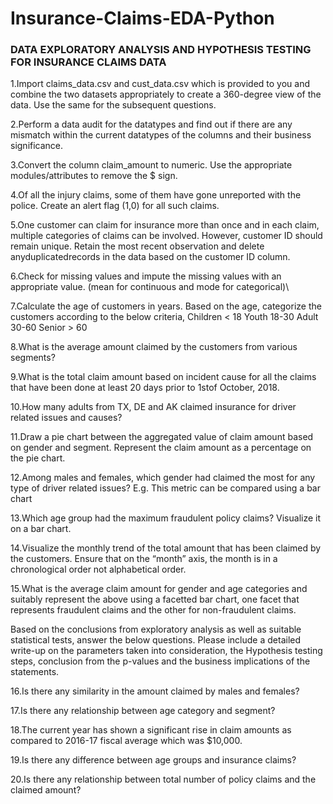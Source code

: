 # Insurance-Claims-EDA-Python

### DATA EXPLORATORY ANALYSIS AND HYPOTHESIS TESTING FOR INSURANCE CLAIMS DATA

1.Import claims_data.csv and cust_data.csv which is provided to you and combine the two datasets appropriately to create a 360-degree view of the data. Use the same for the subsequent questions.

2.Perform a data audit for the datatypes and find out if there are any mismatch within the current datatypes of the columns and their business significance.

3.Convert the column claim_amount to numeric. Use the appropriate modules/attributes to remove the $ sign.

4.Of all the injury claims, some of them have gone unreported with the police. Create an alert flag (1,0) for all such claims.

5.One customer can claim for insurance more than once and in each claim, multiple categories of claims can be involved. However, customer ID should remain unique. Retain the most recent observation and delete anyduplicatedrecords in the data based on the customer ID column.

6.Check for missing values and impute the missing values with an appropriate value. (mean for continuous and mode for categorical)\

7.Calculate the age of customers in years. Based on the age, categorize the customers according to the below criteria, 
Children < 18
Youth 18-30
Adult 30-60
Senior > 60

8.What is the average amount claimed by the customers from various segments?

9.What is the total claim amount based on incident cause for all the claims that have been done at least 20 days prior to 1stof October, 2018.

10.How many adults from TX, DE and AK claimed insurance for driver related issues and causes?

11.Draw a pie chart between the aggregated value of claim amount based on gender and segment. Represent the claim amount as a percentage on the pie chart.

12.Among males and females, which gender had claimed the most for any type of driver related issues? E.g. This metric can be compared using a bar chart

13.Which age group had the maximum fraudulent policy claims? Visualize it on a bar chart.

14.Visualize the monthly trend of the total amount that has been claimed by the customers. Ensure that on the “month” axis, the month is in a chronological order not alphabetical order.

15.What is the average claim amount for gender and age categories and suitably represent the above using a facetted bar chart, one facet that represents fraudulent claims and the other for non-fraudulent claims.

Based on the conclusions from exploratory analysis as well as suitable statistical tests, answer the below questions. Please include a detailed write-up on the parameters taken into consideration, the Hypothesis testing steps, conclusion from the p-values and the business implications of
the statements.

16.Is there any similarity in the amount claimed by males and females?

17.Is there any relationship between age category and segment?

18.The current year has shown a significant rise in claim amounts as compared to 2016-17 fiscal average which was $10,000.

19.Is there any difference between age groups and insurance claims?

20.Is there any relationship between total number of policy claims and the claimed amount?
